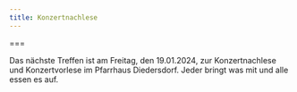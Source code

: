 ```yaml
---
title: Konzertnachlese
---
```


===

Das nächste Treffen ist am Freitag, den 19.01.2024, zur Konzertnachlese und Konzertvorlese im Pfarrhaus Diedersdorf. Jeder bringt was mit und alle essen es auf.